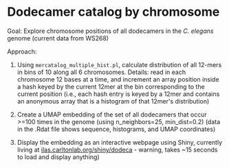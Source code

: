 # Dodecamer catalog by chromosome

Goal: Explore chromosome positions of all dodecamers in the _C. elegans_ genome (current data from WS268)

Approach: 

1. Using `mercatalog_multiple_hist.pl`, calculate distribution of all 12-mers in bins of 10 along all 6 chromosomes. Details: read in each chromosome 12 bases at a time, and increment an array position inside a hash keyed by the current 12mer at the bin corresponding to the current position (i.e., each hash entry is keyed by a 12mer and contains an anonymous array that is a histogram of that 12mer's distribution)

2. Create a UMAP embedding of the set of all dodecamers that occur >=100 times in the genome (using n_neighbors=25, min_dist=0.2) (data in the .Rdat file shows sequence, histograms, and UMAP coordinates)

3. Display the embedding as an interactive webpage using Shiny, currently living at [ilas.carltonlab.org/shiny/dodeca](https://ilas.carltonlab.org/dodeca/dodeca) - warning, takes ~15 seconds to load and display anything)

